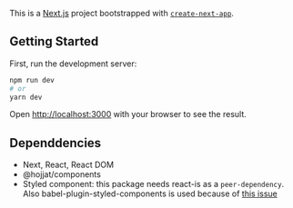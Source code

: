This is a [Next.js](https://nextjs.org/) project bootstrapped with [`create-next-app`](https://github.com/vercel/next.js/tree/canary/packages/create-next-app).

## Getting Started

First, run the development server:

```bash
npm run dev
# or
yarn dev
```

Open [http://localhost:3000](http://localhost:3000) with your browser to see the result.

## Dependdencies
- Next, React, React DOM
- @hojjat/components
- Styled component: this package needs react-is as a `peer-dependency`. Also babel-plugin-styled-components is used because of [this issue](https://github.com/vercel/next.js/issues/7322)
